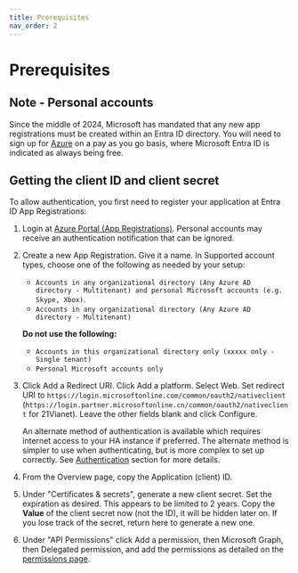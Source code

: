 ```yaml
---
title: Prerequisites
nav_order: 2
---
```


# Prerequisites

## Note - Personal accounts
Since the middle of 2024, Microsoft has mandated that any new app registrations must be created within an Entra ID directory. You will need to sign up for [Azure](https://azure.microsoft.com/en-gb/free) on a pay as you go basis, where Microsoft Entra ID is indicated as always being free.

## Getting the client ID and client secret
To allow authentication, you first need to register your application at Entra ID App Registrations:

1. Login at [Azure Portal (App Registrations)](https://portal.azure.com/#blade/Microsoft_AAD_RegisteredApps/ApplicationsListBlade). Personal accounts may receive an authentication notification that can be ignored.

2. Create a new App Registration. Give it a name. In Supported account types, choose one of the following as needed by your setup:
   * `Accounts in any organizational directory (Any Azure AD directory - Multitenant) and personal Microsoft accounts (e.g. Skype, Xbox)`.   
   * `Accounts in any organizational directory (Any Azure AD directory - Multitenant)` 

   **Do not use the following:** 
   * `Accounts in this organizational directory only (xxxxx only - Single tenant)` 
   * `Personal Microsoft accounts only`

3. Click Add a Redirect URI. Click Add a platform. Select Web. Set redirect URI to `https://login.microsoftonline.com/common/oauth2/nativeclient` (`https://login.partner.microsoftonline.cn/common/oauth2/nativeclient` for 21Vianet). Leave the other fields blank and click Configure.

   An alternate method of authentication is available which requires internet access to your HA instance if preferred. The alternate method is simpler to use when authenticating, but is more complex to set up correctly. See [Authentication](./authentication.md) section for more details.

4. From the Overview page, copy the Application (client) ID.

5. Under "Certificates & secrets", generate a new client secret. Set the expiration as desired.  This appears to be limited to 2 years. Copy the **Value** of the client secret now (not the ID), it will be hidden later on.  If you lose track of the secret, return here to generate a new one.

6. Under "API Permissions" click Add a permission, then Microsoft Graph, then Delegated permission, and add the permissions as detailed on the [permissions page](./permissions.md).